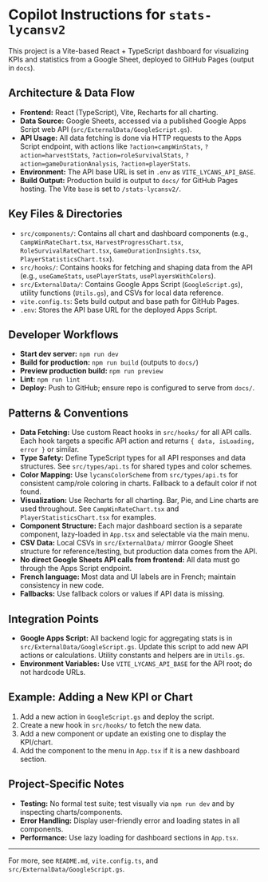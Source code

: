 

# Copilot Instructions for `stats-lycansv2`

This project is a Vite-based React + TypeScript dashboard for visualizing KPIs and statistics from a Google Sheet, deployed to GitHub Pages (output in `docs`).

## Architecture & Data Flow
- **Frontend:** React (TypeScript), Vite, Recharts for all charting.
- **Data Source:** Google Sheets, accessed via a published Google Apps Script web API (`src/ExternalData/GoogleScript.gs`).
- **API Usage:** All data fetching is done via HTTP requests to the Apps Script endpoint, with actions like `?action=campWinStats`, `?action=harvestStats`, `?action=roleSurvivalStats`, `?action=gameDurationAnalysis`, `?action=playerStats`.
- **Environment:** The API base URL is set in `.env` as `VITE_LYCANS_API_BASE`.
- **Build Output:** Production build is output to `docs/` for GitHub Pages hosting. The Vite `base` is set to `/stats-lycansv2/`.

## Key Files & Directories
- `src/components/`: Contains all chart and dashboard components (e.g., `CampWinRateChart.tsx`, `HarvestProgressChart.tsx`, `RoleSurvivalRateChart.tsx`, `GameDurationInsights.tsx`, `PlayerStatisticsChart.tsx`).
- `src/hooks/`: Contains hooks for fetching and shaping data from the API (e.g., `useGameStats`, `usePlayerStats`, `usePlayersWithColors`).
- `src/ExternalData/`: Contains Google Apps Script (`GoogleScript.gs`), utility functions (`Utils.gs`), and CSVs for local data reference.
- `vite.config.ts`: Sets build output and base path for GitHub Pages.
- `.env`: Stores the API base URL for the deployed Apps Script.

## Developer Workflows
- **Start dev server:** `npm run dev`
- **Build for production:** `npm run build` (outputs to `docs/`)
- **Preview production build:** `npm run preview`
- **Lint:** `npm run lint`
- **Deploy:** Push to GitHub; ensure repo is configured to serve from `docs/`.

## Patterns & Conventions
- **Data Fetching:** Use custom React hooks in `src/hooks/` for all API calls. Each hook targets a specific API action and returns `{ data, isLoading, error }` or similar.
- **Type Safety:** Define TypeScript types for all API responses and data structures. See `src/types/api.ts` for shared types and color schemes.
- **Color Mapping:** Use `lycansColorScheme` from `src/types/api.ts` for consistent camp/role coloring in charts. Fallback to a default color if not found.
- **Visualization:** Use Recharts for all charting. Bar, Pie, and Line charts are used throughout. See `CampWinRateChart.tsx` and `PlayerStatisticsChart.tsx` for examples.
- **Component Structure:** Each major dashboard section is a separate component, lazy-loaded in `App.tsx` and selectable via the main menu.
- **CSV Data:** Local CSVs in `src/ExternalData/` mirror Google Sheet structure for reference/testing, but production data comes from the API.
- **No direct Google Sheets API calls from frontend:** All data must go through the Apps Script endpoint.
- **French language:** Most data and UI labels are in French; maintain consistency in new code.
- **Fallbacks:** Use fallback colors or values if API data is missing.

## Integration Points
- **Google Apps Script:** All backend logic for aggregating stats is in `src/ExternalData/GoogleScript.gs`. Update this script to add new API actions or calculations. Utility constants and helpers are in `Utils.gs`.
- **Environment Variables:** Use `VITE_LYCANS_API_BASE` for the API root; do not hardcode URLs.

## Example: Adding a New KPI or Chart
1. Add a new action in `GoogleScript.gs` and deploy the script.
2. Create a new hook in `src/hooks/` to fetch the new data.
3. Add a new component or update an existing one to display the KPI/chart.
4. Add the component to the menu in `App.tsx` if it is a new dashboard section.

## Project-Specific Notes
- **Testing:** No formal test suite; test visually via `npm run dev` and by inspecting charts/components.
- **Error Handling:** Display user-friendly error and loading states in all components.
- **Performance:** Use lazy loading for dashboard sections in `App.tsx`.

---
For more, see `README.md`, `vite.config.ts`, and `src/ExternalData/GoogleScript.gs`.
